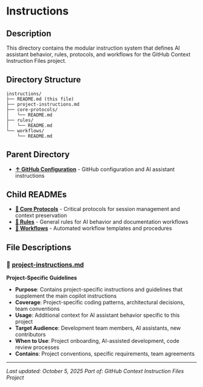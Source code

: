 # Instructions

## Description
This directory contains the modular instruction system that defines AI assistant behavior, rules, protocols, and workflows for the GitHub Context Instruction Files project.

## Directory Structure
```
instructions/
├── README.md (this file)
├── project-instructions.md
├── core-protocols/
│   └── README.md
├── rules/
│   └── README.md
└── workflows/
    └── README.md
```

## Parent Directory
- **[↑ GitHub Configuration](../README.md)** - GitHub configuration and AI assistant instructions

## Child READMEs
- **[📁 Core Protocols](core-protocols/README.md)** - Critical protocols for session management and context preservation
- **[📁 Rules](rules/README.md)** - General rules for AI behavior and documentation workflows
- **[📁 Workflows](workflows/README.md)** - Automated workflow templates and procedures

## File Descriptions

### 📄 **[project-instructions.md](project-instructions.md)**
**Project-Specific Guidelines**
- **Purpose**: Contains project-specific instructions and guidelines that supplement the main copilot instructions
- **Coverage**: Project-specific coding patterns, architectural decisions, team conventions
- **Usage**: Additional context for AI assistant behavior specific to this project
- **Target Audience**: Development team members, AI assistants, new contributors
- **When to Use**: Project onboarding, AI-assisted development, code review processes
- **Contains**: Project conventions, specific requirements, team agreements

---

*Last updated: October 5, 2025*
*Part of: GitHub Context Instruction Files Project*
